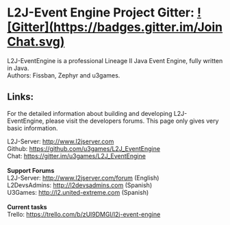 # L2J-Event Engine Project Gitter: [![Gitter](https://badges.gitter.im/Join Chat.svg)](https://gitter.im/u3games/L2J_EventEngine?utm_source=badge&utm_medium=badge&utm_campaign=pr-badge&utm_content=badge)

L2J-EventEngine is a professional Lineage II Java Event Engine, fully written in Java.<br>
Authors: Fissban, Zephyr and u3games.

## Links:

For the detailed information about building and developing L2J-EventEngine, please visit the developers forums. This page only gives very basic information.

L2J-Server: http://www.l2jserver.com<br>
Github: https://github.com/u3games/L2J_EventEngine<br>
Chat: https://gitter.im/u3games/L2J_EventEngine<br>
<br>
**Support Forums**<br>
L2J-Server: http://www.l2jserver.com/forum (English)<br>
L2DevsAdmins: http://l2devsadmins.com (Spanish)<br>
U3Games: http://l2.united-extreme.com (Spanish)<br>
<br>
**Current tasks**<br>
Trello: https://trello.com/b/zUl9DMGI/l2j-event-engine<br>
